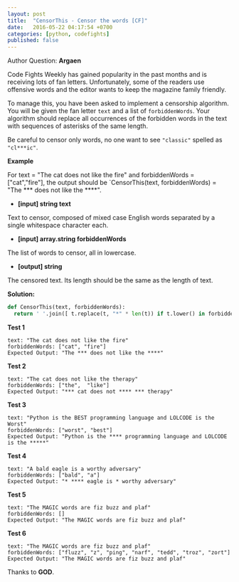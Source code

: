 ```yaml
---
layout: post
title:  "CensorThis - Censor the words [CF]"
date:   2016-05-22 04:17:54 +0700
categories: [python, codefights]
published: false
---
```


Author Question: **Argaen**

Code Fights Weekly has gained popularity in the past months and is receiving lots of fan letters. Unfortunately, some of the readers use offensive words and the editor wants to keep the magazine family friendly.

To manage this, you have been asked to implement a censorship algorithm. You will be given the fan letter `text` and a list of `forbiddenWords`. Your algorithm should replace all occurrences of the forbidden words in the text with sequences of asterisks of the same length.

Be careful to censor only words, no one want to see `"classic"` spelled as `"cl***ic"`.

**Example**

For text = "The cat does not like the fire" and
forbiddenWords = ["cat","fire"], the output should be
`CensorThis(text, forbiddenWords) = "The *** does not like the ****".

* **[input] string text**

Text to censor, composed of mixed case English words separated by a single whitespace character each.

* **[input] array.string forbiddenWords**

The list of words to censor, all in lowercase.

* **[output] string**

The censored text. Its length should be the same as the length of text.

**Solution:**

```python
def CensorThis(text, forbiddenWords):
  return ' '.join([ t.replace(t, "*" * len(t)) if t.lower() in forbiddenWords else t for t in text.split() ])
```

**Test 1**

```
text: "The cat does not like the fire"
forbiddenWords: ["cat", "fire"]
Expected Output: "The *** does not like the ****"
```

**Test 2**

```
text: "The cat does not like the therapy"
forbiddenWords: ["the",  "like"]
Expected Output: "*** cat does not **** *** therapy"
```

**Test 3**

```
text: "Python is the BEST programming language and LOLCODE is the Worst"
forbiddenWords: ["worst", "best"]
Expected Output: "Python is the **** programming language and LOLCODE is the *****"
```

**Test 4**

```
text: "A bald eagle is a worthy adversary"
forbiddenWords: ["bald", "a"]
Expected Output: "* **** eagle is * worthy adversary"
```

**Test 5**

```
text: "The MAGIC words are fiz buzz and plaf"
forbiddenWords: []
Expected Output: "The MAGIC words are fiz buzz and plaf"
```

**Test 6**

```
text: "The MAGIC words are fiz buzz and plaf"
forbiddenWords: ["fluzz", "z", "ping", "narf", "tedd", "troz", "zort"]
Expected Output: "The MAGIC words are fiz buzz and plaf"
```

Thanks to **GOD**.